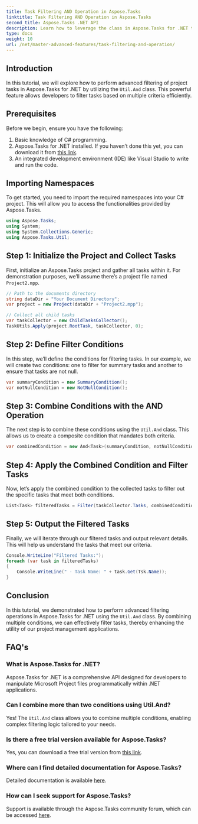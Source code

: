 ```yaml
---
title: Task Filtering AND Operation in Aspose.Tasks
linktitle: Task Filtering AND Operation in Aspose.Tasks
second_title: Aspose.Tasks .NET API
description: Learn how to leverage the class in Aspose.Tasks for .NET to filter project tasks based on multiple conditions. By combining criteria such as summary tasks and non-null attributes.
type: docs
weight: 10
url: /net/master-advanced-features/task-filtering-and-operation/
---
```

## Introduction

In this tutorial, we will explore how to perform advanced filtering of project tasks in Aspose.Tasks for .NET by utilizing the `Util.And` class. This powerful feature allows developers to filter tasks based on multiple criteria efficiently.

## Prerequisites

Before we begin, ensure you have the following:

1. Basic knowledge of C# programming.
2. Aspose.Tasks for .NET installed. If you haven’t done this yet, you can download it from [this link](https://releases.aspose.com/tasks/net/).
3. An integrated development environment (IDE) like Visual Studio to write and run the code.

## Importing Namespaces

To get started, you need to import the required namespaces into your C# project. This will allow you to access the functionalities provided by Aspose.Tasks.

```csharp
using Aspose.Tasks;
using System;
using System.Collections.Generic;
using Aspose.Tasks.Util;

```

## Step 1: Initialize the Project and Collect Tasks

First, initialize an Aspose.Tasks project and gather all tasks within it. For demonstration purposes, we’ll assume there’s a project file named `Project2.mpp`.

```csharp
// Path to the documents directory
string dataDir = "Your Document Directory";
var project = new Project(dataDir + "Project2.mpp");

// Collect all child tasks
var taskCollector = new ChildTasksCollector();
TaskUtils.Apply(project.RootTask, taskCollector, 0);
```

## Step 2: Define Filter Conditions

In this step, we’ll define the conditions for filtering tasks. In our example, we will create two conditions: one to filter for summary tasks and another to ensure that tasks are not null.

```csharp
var summaryCondition = new SummaryCondition();
var notNullCondition = new NotNullCondition();
```

## Step 3: Combine Conditions with the AND Operation

The next step is to combine these conditions using the `Util.And` class. This allows us to create a composite condition that mandates both criteria.

```csharp
var combinedCondition = new And<Task>(summaryCondition, notNullCondition);
```

## Step 4: Apply the Combined Condition and Filter Tasks

Now, let’s apply the combined condition to the collected tasks to filter out the specific tasks that meet both conditions.

```csharp
List<Task> filteredTasks = Filter(taskCollector.Tasks, combinedCondition);
```

## Step 5: Output the Filtered Tasks

Finally, we will iterate through our filtered tasks and output relevant details. This will help us understand the tasks that meet our criteria.

```csharp
Console.WriteLine("Filtered Tasks:");
foreach (var task in filteredTasks)
{
    Console.WriteLine(" - Task Name: " + task.Get(Tsk.Name));
}
```

## Conclusion

In this tutorial, we demonstrated how to perform advanced filtering operations in Aspose.Tasks for .NET using the `Util.And` class. By combining multiple conditions, we can effectively filter tasks, thereby enhancing the utility of our project management applications.

## FAQ's

### What is Aspose.Tasks for .NET?

Aspose.Tasks for .NET is a comprehensive API designed for developers to manipulate Microsoft Project files programmatically within .NET applications.

### Can I combine more than two conditions using Util.And?

Yes! The `Util.And` class allows you to combine multiple conditions, enabling complex filtering logic tailored to your needs.

### Is there a free trial version available for Aspose.Tasks?

Yes, you can download a free trial version from [this link](https://releases.aspose.com/).

### Where can I find detailed documentation for Aspose.Tasks?

Detailed documentation is available [here](https://reference.aspose.com/tasks/net/).

### How can I seek support for Aspose.Tasks?

Support is available through the Aspose.Tasks community forum, which can be accessed [here](https://forum.aspose.com/c/tasks/15).
